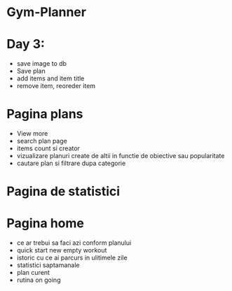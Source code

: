 # Gym-Planner

# Day 3:

- save image to db
- Save plan
- add items and item title
- remove item, reoreder item

# Pagina plans

- View more
- search plan page
- items count si creator
- vizualizare planuri create de altii in functie de obiective sau popularitate
- cautare plan si filtrare dupa categorie

# Pagina de statistici

# Pagina home

- ce ar trebui sa faci azi conform planului
- quick start new empty workout
- istoric cu ce ai parcurs in ulitimele zile
- statistici saptamanale
- plan curent
- rutina on going
